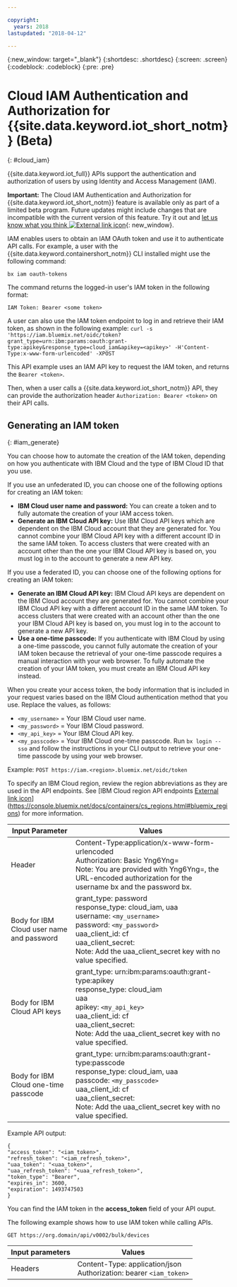 ```yaml
---

copyright:
  years: 2018
lastupdated: "2018-04-12"

---
```


{:new_window: target="\_blank"}
{:shortdesc: .shortdesc}
{:screen: .screen}
{:codeblock: .codeblock}
{:pre: .pre}


# Cloud IAM Authentication and Authorization for {{site.data.keyword.iot_short_notm}} (Beta)
{: #cloud_iam}

{{site.data.keyword.iot_full}} APIs support the authentication and authorization of users by using Identity and Access Management (IAM).

**Important:** The Cloud IAM Authentication and Authorization for {{site.data.keyword.iot_short_notm}} feature is available only as part of a limited beta program. Future updates might include changes that are incompatible with the current version of this feature. Try it out and [let us know what you think ![External link icon](../../../../icons/launch-glyph.svg)](https://developer.ibm.com/answers/smart-spaces/17/internet-of-things.html){: new_window}.

IAM enables users to obtain an IAM OAuth token and use it to authenticate API calls. For example, a user with the {{site.data.keyword.containershort_notm}} CLI installed might use the following command:

`bx iam oauth-tokens`

The command returns the logged-in user's IAM token in the following format:

`IAM Token: Bearer <some token>`

A user can also use the IAM token endpoint to log in and retrieve their IAM token, as shown in the following example:
`curl -s 'https://iam.bluemix.net/oidc/token?grant_type=urn:ibm:params:oauth:grant-type:apikey&response_type=cloud_iam&apikey=<apikey>' -H'Content-Type:x-www-form-urlencoded' -XPOST`

This API example uses an IAM API key to request the IAM token, and returns the `Bearer <token>`.

Then, when a user calls a {{site.data.keyword.iot_short_notm}} API, they can provide the authorization header `Authorization: Bearer <token>` on their API calls.

## Generating an IAM token
{: #iam_generate}

You can choose how to automate the creation of the IAM token, depending on how you authenticate with IBM Cloud and the type of IBM Cloud ID that you use.

If you use an unfederated ID, you can choose one of the following options for creating an IAM token:
 - **IBM Cloud user name and password:** You can create a token and to fully automate the creation of your IAM access token.
 - **Generate an IBM Cloud API key:** Use IBM Cloud API keys which are dependent on the IBM Cloud account that they are generated for. You cannot combine your IBM Cloud API key with a different account ID in the same IAM token. To access clusters that were created with an account other than the one your IBM Cloud API key is based on, you must log in to the account to generate a new API key.

If you use a federated ID, you can choose one of the following options for creating an IAM token:
 - **Generate an IBM Cloud API key:** IBM Cloud API keys are dependent on the IBM Cloud account they are generated for. You cannot combine your IBM Cloud API key with a different account ID in the same IAM token. To access clusters that were created with an account other than the one your IBM Cloud API key is based on, you must log in to the account to generate a new API key.
 - **Use a one-time passcode:** If you authenticate with IBM Cloud by using a one-time passcode, you cannot fully automate the creation of your IAM token because the retrieval of your one-time passcode requires a manual interaction with your web browser. To fully automate the creation of your IAM token, you must create an IBM Cloud API key instead.

When you create your access token, the body information that is included in your request varies based on the IBM Cloud authentication method that you use. Replace the values, as follows:
- `<my_username>` = Your IBM Cloud user name.
- `<my_password>` = Your IBM Cloud password.
- `<my_api_key>` = Your IBM Cloud API key.
- `<my_passcode>` = Your IBM Cloud one-time passcode. Run `bx login --sso` and follow the instructions in your CLI output to retrieve your one-time passcode by using your web browser.

Example:
`POST https://iam.<region>.bluemix.net/oidc/token`

To specify an IBM Cloud region, review the region abbreviations as they are used in the API endpoints. See [IBM Cloud region API endpoints [External link icon](../../icons/launch-glyph.svg)](https://console.bluemix.net/docs/containers/cs_regions.html#bluemix_regions) for more information.

Input Parameter	 | Values
---------------- | -----------
Header	| Content-Type:application/x-www-form-urlencoded<br>Authorization: Basic Yng6Yng=<br>Note: You are provided with Yng6Yng=, the URL-encoded authorization for the username bx and the password bx.
Body for IBM Cloud user name and password	|	grant_type: password<br>response_type: cloud_iam, uaa<br>username: `<my_username>`<br>password: `<my_password>`<br>uaa_client_id: cf<br>uaa_client_secret:<br>Note: Add the uaa_client_secret key with no value specified.
Body for IBM Cloud API keys	|	grant_type: urn:ibm:params:oauth:grant-type:apikey<br>response_type: cloud_iam<br>uaa<br>apikey: `<my_api_key>`<br>uaa_client_id: cf<br>uaa_client_secret:<br>Note: Add the uaa_client_secret key with no value specified.
Body for IBM Cloud one-time passcode	|	grant_type: urn:ibm:params:oauth:grant-type:passcode<br>response_type: cloud_iam, uaa<br>passcode: `<my_passcode>`<br>uaa_client_id: cf<br>uaa_client_secret:<br>Note: Add the uaa_client_secret key with no value specified.

Example API output:

```
{
"access_token": "<iam_token>",
"refresh_token": "<iam_refresh_token>",
"uaa_token": "<uaa_token>",
"uaa_refresh_token": "<uaa_refresh_token>",
"token_type": "Bearer",
"expires_in": 3600,
"expiration": 1493747503
}
```
You can find the IAM token in the **access_token** field of your API ouput.

The following example shows how to use IAM token while calling APIs.

```
GET https://org.domain/api/v0002/bulk/devices
```

Input parameters  |	Values
----------------- | -----------
Headers	|	Content-Type: application/json<br>Authorization: bearer `<iam_token>`
